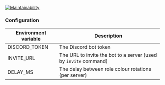 [![Maintainability](https://api.codeclimate.com/v1/badges/f51d5a191cd335a7c9ad/maintainability)](https://codeclimate.com/github/ali-l/discord_rainbow_bot/maintainability)

### Configuration
| Environment variable | Description                                                      |
|----------------------|------------------------------------------------------------------|
| DISCORD_TOKEN        | The Discord bot token                                            |
| INVITE_URL           | The URL to invite the bot to a server (used by `invite` command) |
| DELAY_MS             | The delay between role colour rotations (per server)             |